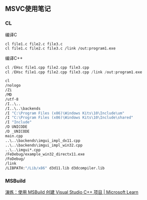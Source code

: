 ## MSVC使用笔记



### CL

编译C

```
cl file1.c file2.c file3.c
cl file1.c file2.c file3.c /link /out:program1.exe
```

编译C++

```c
cl /EHsc file1.cpp file2.cpp file3.cpp
cl /EHsc file1.cpp file2.cpp file3.cpp /link /out:program1.exe
```



```bat
cl 
/nologo 
/Zi 
/MD 
/utf-8 
/I..\.. 
/I..\..\backends 
/I "C:\Program Files (x86)\Windows Kits\10\Include\um" 
/I "C:\Program Files (x86)\Windows Kits\10\Include\shared"
/I "Include" 
/D UNICODE 
/D _UNICODE 
main.cpp 
..\..\backends\imgui_impl_dx11.cpp 
..\..\backends\imgui_impl_win32.cpp 
..\..\imgui*.cpp 
/FeDebug/example_win32_directx11.exe 
/FoDebug/ 
/link 
/LIBPATH:"/Lib/x86" d3d11.lib d3dcompiler.lib
```





### MSBuild

[演练：使用 MSBuild 创建 Visual Studio C++ 项目 | Microsoft Learn](https://learn.microsoft.com/zh-cn/cpp/build/walkthrough-using-msbuild-to-create-a-visual-cpp-project?view=msvc-170)